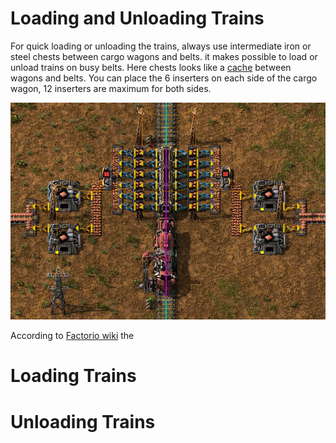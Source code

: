 # Loading and Unloading Trains

For quick loading or unloading the trains, always use intermediate iron or steel chests between cargo wagons and belts. it makes possible to load or unload trains on busy belts. Here chests looks like a [cache](https://en.wikipedia.org/wiki/Cache_(computing)) between wagons and belts. You can place the 6 inserters on each side of the cargo wagon, 12 inserters are maximum for both sides.

![Iron or Steel chests](assets/images/LoadingAndUnloadingTrains/img01.png "Iron or Steel chests")

According to [Factorio wiki](https://wiki.factorio.com/Inserters) the 




# Loading Trains



# Unloading Trains